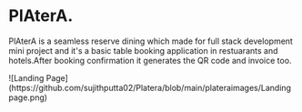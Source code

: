 <h1>PlAterA.</h1>
<p>PlAterA is a seamless reserve dining which made for full stack development mini project and it's a basic table booking application in restuarants and hotels.After booking confirmation it generates the QR code and invoice too. </p>
![Landing Page](https://github.com/sujithputta02/Platera/blob/main/plateraimages/Landingpage.png)

